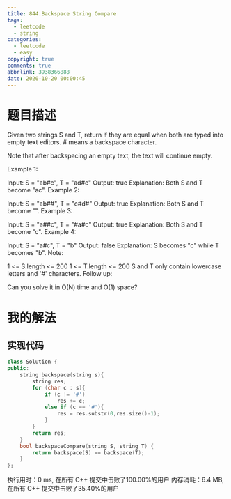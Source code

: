 ```yaml
---
title: 844.Backspace String Compare
tags:
  - leetcode
  - string
categories:
  - leetcode
  - easy
copyright: true
comments: true
abbrlink: 3938366888
date: 2020-10-20 00:00:45
---
```

# 题目描述
Given two strings S and T, return if they are equal when both are typed into empty text editors. # means a backspace character.

Note that after backspacing an empty text, the text will continue empty.

Example 1:

Input: S = "ab#c", T = "ad#c"
Output: true
Explanation: Both S and T become "ac".
Example 2:

Input: S = "ab##", T = "c#d#"
Output: true
Explanation: Both S and T become "".
Example 3:

Input: S = "a##c", T = "#a#c"
Output: true
Explanation: Both S and T become "c".
Example 4:

Input: S = "a#c", T = "b"
Output: false
Explanation: S becomes "c" while T becomes "b".
Note:

1 <= S.length <= 200
1 <= T.length <= 200
S and T only contain lowercase letters and '#' characters.
Follow up:

Can you solve it in O(N) time and O(1) space?


# 我的解法
## 实现代码

```C++
class Solution {
public:
    string backspace(string s){
        string res;
        for (char c : s){
            if (c != '#')
                res += c;
            else if (c == '#'){
                res = res.substr(0,res.size()-1);
            }
        }
        return res;
    }
    bool backspaceCompare(string S, string T) {
        return backspace(S) == backspace(T);
    }
};
```
执行用时：0 ms, 在所有 C++ 提交中击败了100.00%的用户
内存消耗：6.4 MB, 在所有 C++ 提交中击败了35.40%的用户